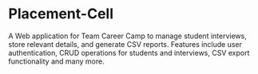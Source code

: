 # Placement-Cell
A Web application for Team Career Camp to manage student interviews, store relevant details, and generate CSV reports. Features include user authentication, CRUD operations for students and interviews, CSV export functionality and many more.
